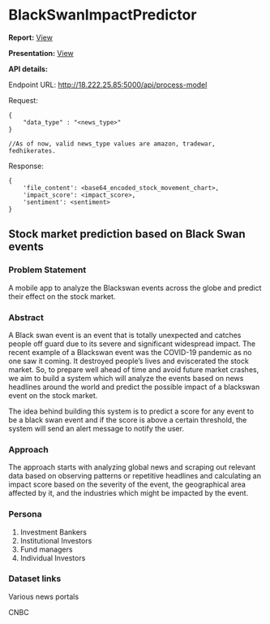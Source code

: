 # BlackSwanImpactPredictor

**Report:** [View]()

**Presentation:** [View](https://github.com/sjsucmpe272-fall21/BlackSwanImpactPredictor/blob/main/documentation/CMPE%20272%20-%20Group%207%20-%20Project%20Presentation.pdf)

**API details:**

Endpoint URL: http://18.222.25.85:5000/api/process-model

Request:

```
{
    "data_type" : "<news_type>"
}

//As of now, valid news_type values are amazon, tradewar, fedhikerates.
```


Response: 

```
{
    'file_content': <base64_encoded_stock_movement_chart>,
    'impact_score': <impact_score>,
    'sentiment': <sentiment>
}
```


## Stock market prediction based on Black Swan events

### Problem Statement
A mobile app to analyze the Blackswan events across the globe and predict their effect on the stock market.

### Abstract
A Black swan event is an event that is totally unexpected and catches people off guard due to its severe and significant widespread impact. The recent example of a Blackswan event was the COVID-19 pandemic as no one saw it coming. It destroyed people’s lives and eviscerated the stock market. So, to prepare well ahead of time and avoid future market crashes, we aim to build a system which will analyze the events based on news headlines around the world and predict the possible impact of a blackswan event on the stock market.

The idea behind building this system is to predict a score for any event to be a black swan event and if the score is above a certain threshold, the system will send an alert message to notify the user.

### Approach
The approach starts with analyzing global news and scraping out relevant data based on observing patterns or repetitive headlines and calculating an impact score based on the severity of the event, the geographical area affected by it, and the industries which might be impacted by the event.

### Persona
1. Investment Bankers
2. Institutional Investors
3. Fund managers
4. Individual Investors

### Dataset links
Various news portals

CNBC
